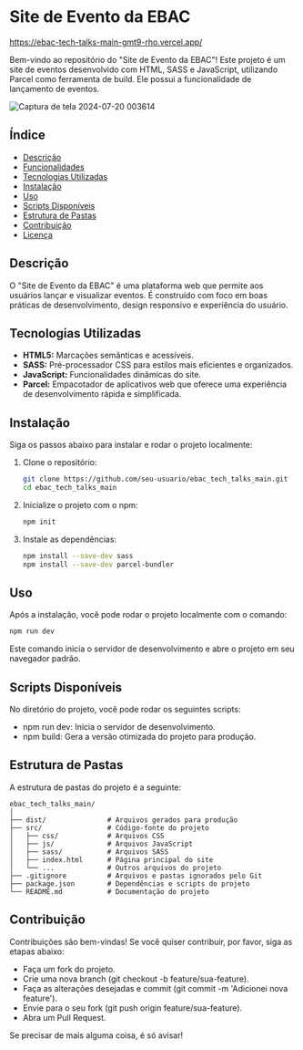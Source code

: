 # Site de Evento da EBAC
https://ebac-tech-talks-main-gmt9-rho.vercel.app/

Bem-vindo ao repositório do "Site de Evento da EBAC"! Este projeto é um site de eventos desenvolvido com HTML, SASS e JavaScript, utilizando Parcel como ferramenta de build. Ele possui a funcionalidade de lançamento de eventos.

![Captura de tela 2024-07-20 003614](https://github.com/user-attachments/assets/92780813-1ffb-4c41-90e0-6ff71f980e18)


## Índice

- [Descrição](#descrição)
- [Funcionalidades](#funcionalidades)
- [Tecnologias Utilizadas](#tecnologias-utilizadas)
- [Instalação](#instalação)
- [Uso](#uso)
- [Scripts Disponíveis](#scripts-disponíveis)
- [Estrutura de Pastas](#estrutura-de-pastas)
- [Contribuição](#contribuição)
- [Licença](#licença)

## Descrição 

O "Site de Evento da EBAC" é uma plataforma web que permite aos usuários lançar e visualizar eventos. É construído com foco em boas práticas de desenvolvimento, design responsivo e experiência do usuário.

## Tecnologias Utilizadas

- **HTML5:** Marcações semânticas e acessíveis.
- **SASS:** Pré-processador CSS para estilos mais eficientes e organizados.
- **JavaScript:** Funcionalidades dinâmicas do site.
- **Parcel:** Empacotador de aplicativos web que oferece uma experiência de desenvolvimento rápida e simplificada.

## Instalação

Siga os passos abaixo para instalar e rodar o projeto localmente:

1. Clone o repositório:

    ```bash
    git clone https://github.com/seu-usuario/ebac_tech_talks_main.git
    cd ebac_tech_talks_main
    ```

2. Inicialize o projeto com o npm:

    ```bash
    npm init
    ```

3. Instale as dependências:

    ```bash
    npm install --save-dev sass
    npm install --save-dev parcel-bundler
    ```

## Uso

Após a instalação, você pode rodar o projeto localmente com o comando:

```bash
npm run dev
````
Este comando inicia o servidor de desenvolvimento e abre o projeto em seu navegador padrão.

## Scripts Disponíveis

No diretório do projeto, você pode rodar os seguintes scripts:

- npm run dev: Inicia o servidor de desenvolvimento.
- npm build: Gera a versão otimizada do projeto para produção.

## Estrutura de Pastas
A estrutura de pastas do projeto é a seguinte:
````
ebac_tech_talks_main/
│
├── dist/               # Arquivos gerados para produção
├── src/                # Código-fonte do projeto
│   ├── css/            # Arquivos CSS
│   ├── js/             # Arquivos JavaScript
│   ├── sass/           # Arquivos SASS
│   ├── index.html      # Página principal do site
│   └── ...             # Outros arquivos do projeto
├── .gitignore          # Arquivos e pastas ignorados pelo Git
├── package.json        # Dependências e scripts do projeto
└── README.md           # Documentação do projeto
`````

## Contribuição

Contribuições são bem-vindas! Se você quiser contribuir, por favor, siga as etapas abaixo:

- Faça um fork do projeto.
- Crie uma nova branch (git checkout -b feature/sua-feature).
- Faça as alterações desejadas e commit (git commit -m 'Adicionei nova feature').
- Envie para o seu fork (git push origin feature/sua-feature).
- Abra um Pull Request.

  
Se precisar de mais alguma coisa, é só avisar!


